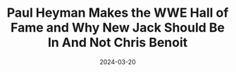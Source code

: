 ---
title: "Paul Heyman Makes the WWE Hall of Fame and Why New Jack Should Be In And Not Chris Benoit"
date: 2024-03-20
description: "Paul Heyman Makes the WWE Hall of Fame and Why New Jack Should Be In And Not Chris Benoit"
longDescription: >-
    RVS and Rated R discuss the recent announcements for the WWE Hall of Fame and share their thoughts on the inductees. They express their excitement for Paul Heyman's induction but also reflect on the nostalgia of the ECW days. They also touch on the controversial topic of Chris Benoit and the debate surrounding his inclusion in the Hall of Fame. They address the comments made by some fans in support of Benoit and strongly emphasize the severity of his actions. 
    
    Visit ProWrestlingBlack.org for all We Comin For You Cast episodes! Send questions or comments to WeCominForYouCast@gmail.com
    WCFY online
    RVS: @FranchICE06
    ROD: @R8TED_R
    FB Group: https://bit.ly/3iGwOMw
    IG: https://bit.ly/2NB17ZB
    
    Follow SOLC Network online
    Instagram: https://bit.ly/39VL542
    Twitter: https://bit.ly/39aL395
    Facebook: https://bit.ly/3sQn7je
    
    To Listen to the podcast
    Podbean https://bit.ly/3t7SDJH
    YouTube http://bit.ly/3ouZqJU
    Spotify http://spoti.fi/3pwZZnJ
    Apple http://apple.co/39rwjD1
duration: "0:14:24"
youtubeId: "GOifxiyVzts"

image: "/uploads/thumbnails/GOifxiyVzts.jpg"
tags: ["wrestling","wwe"]
draft: false
---
